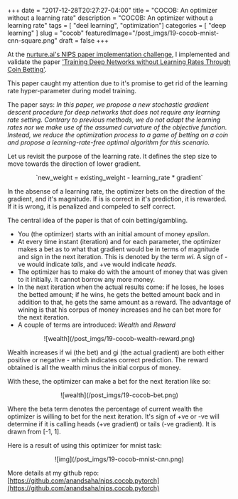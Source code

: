 +++
date        = "2017-12-28T20:27:27-04:00"
title       = "COCOB: An optimizer without a learning rate"
description = "COCOB: An optimizer without a learning rate"
tags        = [ "deel learning", "optimization"]
categories  = [ "deep learning" ]
slug        = "cocob"
featuredImage="/post_imgs/19-cocob-mnist-cnn-square.png"
draft       = false
+++

At the [nurture.ai's NIPS paper implementation challenge](https://nurture.ai/nips-challenge/), I implemented and validate the paper ['Training Deep Networks without Learning Rates Through Coin Betting'](https://arxiv.org/abs/1705.07795).

This paper caught my attention due to it's promise to get rid of the learning rate hyper-parameter during model training.

The paper says: _In this paper, we propose a new stochastic gradient descent procedure for deep networks that does not require any learning rate setting. Contrary to previous methods, we do not adapt the learning rates nor we make use of the assumed curvature of the objective function. Instead, we reduce the optimization process to a game of betting on a coin and propose a learning-rate-free optimal algorithm for this scenario._

Let us revisit the purpose of the learning rate. It defines the step size to move towards the direction of lower gradient.

<center>
`new_weight = existing_weight - learning_rate * gradient`
</center>

In the absense of a learning rate, the optimizer bets on the direction of the gradient, and it's magnitude. If is is correct in it's prediction, it is rewarded. If it is wrong, it is penalized and compeled to self correct.

The central idea of the paper is that of coin betting/gambling.

* You (the optimizer) starts with an initial amount of money _epsilon_.
* At every time instant (iteration) and for each parameter, the optimizer makes a bet as to what that gradient would be in terms of magnitude and sign in the next iteration. This is denoted by the term _wi_. A sign of -ve would indicate _tails_, and +ve would indicate _heads_.
* The optimizer has to make do with the amount of money that was given to it initially. It cannot borrow any more money.
* In the next iteration when the actual results come: if he loses, he loses the betted amount; if he wins, he gets the betted amount back and in addition to that, he gets the same amount as a reward. The advantage of wining is that his corpus of money increases and he can bet more for the next iteration.
* A couple of terms are introduced: _Wealth_ and _Reward_

<center>
![wealth](/post_imgs/19-cocob-wealth-reward.png)
</center>

Wealth increases if wi (the bet) and gi (the actual gradient) are both either positive or negative - which indicates correct prediction. The reward obtained is all the wealth minus the initial corpus of money.

With these, the optimizer can make a bet for the next iteration like so:
<center>
![wealth](/post_imgs/19-cocob-bet.png)
</center>

Where the beta term denotes the percentage of current wealth the optimizer is willing to bet for the next iteration. It's sign of +ve or -ve will determine if it is calling heads (+ve gradient) or tails (-ve gradient). It is drawn from [-1, 1].

Here is a result of using this optimizer for mnist task:

<center>
![img](/post_imgs/19-cocob-mnist-cnn.png)
</center>

More details at my github repo: [https://github.com/anandsaha/nips.cocob.pytorch](https://github.com/anandsaha/nips.cocob.pytorch)


